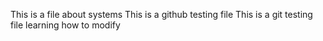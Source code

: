 This is a file about systems 
This is a github testing file
This is a git testing file
learning how to modify

